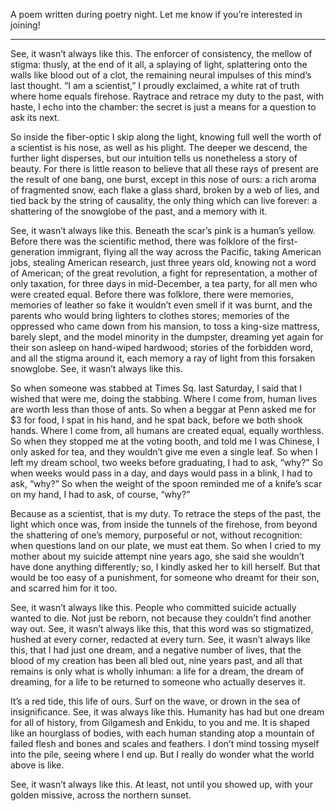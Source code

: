 A poem written during poetry night.
Let me know if you’re interested in joining!

---

See, it wasn’t always like this.
The enforcer of consistency, the mellow of stigma:
thusly,
at the end of it all, a splaying of light, splattering onto the walls
like blood out of a clot, the remaining neural impulses of
this mind’s last thought. “I am a scientist,” I proudly exclaimed,
a white rat of truth where home equals firehose. Raytrace and retrace
my duty to the past, with haste, I echo into the chamber: the secret is just a means
for a question to ask its next.

So inside the fiber-optic I skip along the light, knowing full well
the worth of a scientist is his nose, as well as his plight. The deeper we descend,
the further light disperses, but our intuition tells us nonetheless
a story of beauty. For there is little reason to believe
that all these rays of present are the result of one bang, one burst,
except in this nose of ours: a rich aroma of fragmented snow,
each flake a glass shard, broken by a web of lies, and tied back by the string of causality,
the only thing which can live forever: a shattering of the snowglobe of the past,
and a memory with it.

See, it wasn’t always like this.
Beneath the scar’s pink is a human’s yellow.
Before there was the scientific method, there was folklore
of the first-generation immigrant, flying all the way across the Pacific,
taking American jobs, stealing American research,
just three years old, knowing not a word of American;
of the great revolution, a fight for representation, a mother of only taxation,
for three days in mid-December, a tea party,
for all men who were created equal.
Before there was folklore, there were memories,
memories of leather so fake it wouldn’t even smell if it was burnt,
and the parents who would bring lighters to clothes stores;
memories of the oppressed who came down from his mansion,
to toss a king-size mattress, barely slept,
and the model minority in the dumpster, dreaming yet again for their son
asleep on hand-wiped hardwood;
stories of the forbidden word, and all the stigma around it,
each memory a ray of light from this forsaken snowglobe.
See, it wasn’t always like this.

So when someone was stabbed at Times Sq. last Saturday,
I said that I wished that were me, doing the stabbing.
Where I come from, human lives are worth less than those of ants.
So when a beggar at Penn asked me for $3 for food,
I spat in his hand, and he spat back, before we both shook hands.
Where I come from, all humans are created equal, equally worthless.
So when they stopped me at the voting booth,
and told me I was Chinese, I only asked for tea,
and they wouldn’t give me even a single leaf.
So when I left my dream school, two weeks before graduating, I had to ask, “why?”
So when weeks would pass in a day, and days would pass in a blink, I had to ask, “why?”
So when the weight of the spoon reminded me of a knife’s scar on my hand, I had to ask, of course,
“why?”

Because as a scientist, that is my duty.
To retrace the steps of the past, the light which once was,
from inside the tunnels of the firehose, from beyond the shattering of one’s memory,
purposeful or not, without recognition:
when questions land on our plate, we must eat them.
So when I cried to my mother about my suicide attempt nine years ago,
she said she wouldn’t have done anything differently; so, I kindly asked
her to kill herself.
But that would be too easy of a punishment,
for someone who dreamt for their son,
and scarred him for it too.

See, it wasn’t always like this.
People who committed suicide actually wanted to die.
Not just be reborn, not because they couldn’t find another way out.
See, it wasn’t always like this,
that this word was so stigmatized,
hushed at every corner, redacted at every turn.
See, it wasn’t always like this,
that I had just one dream,
and a negative number of lives,
that the blood of my creation has been all bled out, nine years past,
and all that remains is only what is wholly inhuman: a life for a dream,
the dream of dreaming, for a life to be returned
to someone who actually deserves it.

It’s a red tide, this life of ours.
Surf on the wave, or drown in the sea of insignificance.
See, it was always like this.
Humanity has had but one dream for all of history, 
from Gilgamesh and Enkidu, to you and me.
It is shaped like an hourglass of bodies, with each human standing
atop a mountain of failed flesh and bones and scales and feathers.
I don’t mind tossing myself into the pile, seeing where I end up.
But I really do wonder what the world above is like.

See, it wasn’t always like this.
At least, not until you showed up,
with your golden missive,
across the northern sunset.
